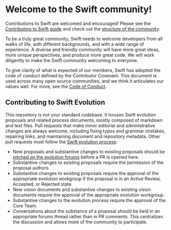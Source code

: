 # Welcome to the Swift community! 

Contributions to Swift are welcomed and encouraged! Please see the [Contributing to Swift guide](swift.org/contributing) and check out the [structure of the community](https://www.swift.org/community/#community-structure).

To be a truly great community, Swift needs to welcome developers from all walks of life, with different backgrounds, and with a wide range of experience. A diverse and friendly community will have more great ideas, more unique perspectives, and produce more great code. We will work diligently to make the Swift community welcoming to everyone.

To give clarity of what is expected of our members, Swift has adopted the code of conduct defined by the Contributor Covenant. This document is used across many open source communities, and we think it articulates our values well. For more, see the [Code of Conduct](https://www.swift.org/code-of-conduct/).

## Contributing to Swift Evolution

This repository is not your standard codebase. It houses Swift evolution proposals and related process documents, mostly composed of markdown and text files. Pull requests that make minor editorial and administrative changes are always welcome, including fixing typos and grammar mistakes, repairing links, and maintaining document and repository metadata. Other pull requests must follow the [Swift evolution process](process.md):

- New proposals and substantive changes to existing proposals should be [pitched on the evolution forums](https://forums.swift.org/c/evolution/pitches/5) before a PR is opened here.
- Substantive changes to existing proposals require the permission of the proposal authors.
- Substantive changes to existing proposals require the approval of the appropriate evolution workgroup if the proposal is in an Active Review, Accepted, or Rejected state.
- New vision documents and substantive changes to existing vision documents require the approval of the appropriate evolution workgroup.
- Substantive changes to the evolution process require the approval of the Core Team.
- Conversations about the substance of a proposal should be held in an appropriate forums thread rather than in PR comments.  This centralizes the discussion and allows more of the community to participate.
